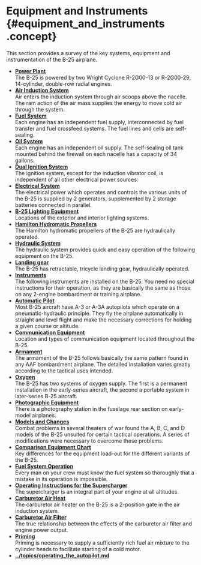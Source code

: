 # Equipment and Instruments {#equipment_and_instruments .concept}

This section provides a survey of the key systems, equipment and instrumentation of the B-25 airplane.

-   **[Power Plant](../topics/power_plant.md)**  
The B-25 is powered by two Wright Cyclone R-2G00-13 or R-2G00-29, 14-cylinder, double-row radial engines.
-   **[Air Induction System](../topics/air_induction_system.md)**  
Air enters the induction system through air scoops above the nacelle. The ram action of the air mass supplies the energy to move cold air through the system.
-   **[Fuel System](../topics/fuel_system.md)**  
Each engine has an independent fuel supply, interconnected by fuel transfer and fuel crossfeed systems. The fuel lines and cells are self-sealing.
-   **[Oil System](../topics/oil_system.md)**  
Each engine has an independent oil supply. The self-sealing oil tank mounted behind the firewall on each nacelle has a capacity of 34 gallons.
-   **[Dual Ignition System](../topics/dual_ignition_system.md)**  
The ignition system, except for the induction vibrator coil, is independent of all other electrical power sources.
-   **[Electrical System](../topics/electrical_system.md)**  
The electrical power which operates and controls the various units of the B-25 is supplied by 2 generators, supplemented by 2 storage batteries connected in parallel.
-   **[B-25 Lighting Equipment](../topics/b_25_lighting_equipment.md)**  
Locations of the exterior and interior lighting systems.
-   **[Hamilton Hydromatic Propellers](../topics/hamilton_hydromatic_propellers.md)**  
The Hamilton hydromatic propellers of the B-25 are hydraulically operated.
-   **[Hydraulic System](../topics/hydraulic_system.md)**  
The hydraulic system provides quick and easy operation of the following equipment on the B-25.
-   **[Landing gear](../topics/LandingGear.md)**  
The B-25 has retractable, tricycle landing gear, hydraulically operated.
-   **[Instruments](../topics/instruments.md)**  
The following instruments are installed on the B-25. You need no special instructions for their operation, as they are basically the same as those on any 2-engine bombardment or training airplane.
-   **[Automatic Pilot](../topics/automatic_pilot.md)**  
Most B-25 aircraft have A-3 or A-3A autopilots which operate on a pneumatic-hydraulic principle. They fly the airplane automatically in straight and level flight and make the necessary corrections for holding a given course or altitude.
-   **[Communication Equipment](../topics/communication_equipment.md)**  
Location and types of communication equipment located throughout the B-25.
-   **[Armament](../topics/armament.md)**  
The armament of the B-25 follows basically the same pattern found in any AAF bombardment airplane. The detailed installation varies greatly according to the tactical uses intended.
-   **[Oxygen](../topics/oxygen.md)**  
The B-25 has two systems of oxygen supply. The first is a permanent installation in the early-series aircraft, the second a portable system in later-series B-25 aircraft.
-   **[Photographic Equipment](../topics/photographic_equipment.md)**  
There is a photography station in the fuselage rear section on early-model airplanes.
-   **[Models and Changes](../topics/models_and_changes.md)**  
Combat problems in several theaters of war found the A, B, C, and D models of the B-25 unsuited for certain tactical operations. A series of modifications were necessary to overcome these problems.
-   **[Comparison Equipment Chart](../topics/comparison_equipment_chart.md)**  
Key differences for the equipment load-out for the different variants of the B-25.
-   **[Fuel System Operation](../topics/fuel_system_operation.md)**  
Every man on your crew must know the fuel system so thoroughly that a mistake in its operation is impossible.
-   **[Operating Instructions for the Supercharger](../topics/operating_instructions_for_the_supercharger.md)**  
The supercharger is an integral part of your engine at all altitudes.
-   **[Carburetor Air Heat](../topics/carburetor_air_heat.md)**  
The carburetor air heater on the B-25 is a 2-position gate in the air induction system.
-   **[Carburetor Air Filter](../topics/carburetor_air_filter.md)**  
The true relationship between the effects of the carburetor air filter and engine power output.
-   **[Priming](../topics/priming.md)**  
Priming is necessary to supply a sufficiently rich fuel air mixture to the cylinder heads to facilitate starting of a cold motor.
-   **[../topics/operating\_the\_autopilot.md](../topics/operating_the_autopilot.md)**  


